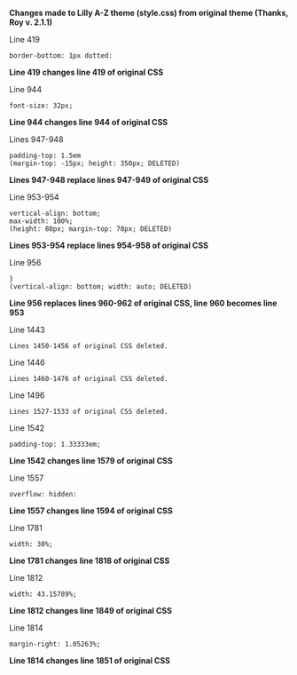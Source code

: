 **Changes made to Lilly A-Z theme (style.css) from original theme (Thanks, Roy v. 2.1.1)**

Line 419

```
border-bottom: 1px dotted:
```

**Line 419 changes line 419 of original CSS**

Line 944

```
font-size: 32px;
```

**Line 944 changes line 944 of original CSS**

Lines 947-948

``` 
padding-top: 1.5em
(margin-top: -15px; height: 350px; DELETED)
```

**Lines 947-948 replace lines 947-949 of original CSS**

Line 953-954

```
vertical-align: bottom;
max-width: 100%;
(height: 80px; margin-top: 78px; DELETED)
```

**Lines 953-954 replace lines 954-958 of original CSS**

Line 956

```
}
(vertical-align: bottom; width: auto; DELETED)
```

**Line 956 replaces lines 960-962 of original CSS, line 960 becomes line 953**

Line 1443

```
Lines 1450-1456 of original CSS deleted.
```

Line 1446

```
Lines 1460-1476 of original CSS deleted.
```

Line 1496

```
Lines 1527-1533 of original CSS deleted.
```

Line 1542

```
padding-top: 1.33333em;
```

**Line 1542 changes line 1579 of original CSS**

Line 1557

```
overflow: hidden:
```

**Line 1557 changes line 1594 of original CSS**

Line 1781
 
```
width: 30%;
```

**Line 1781 changes line 1818 of original CSS**

Line 1812

```
width: 43.15789%;
```

**Line 1812 changes line 1849 of original CSS**

Line 1814

```
margin-right: 1.05263%;
```

**Line 1814 changes line 1851 of original CSS**




